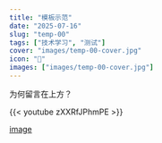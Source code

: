 ```yaml
---
title: "模板示范"
date: "2025-07-16"
slug: "temp-00"
tags: ["技术学习", "测试"]
cover: "images/temp-00-cover.jpg"
icon: "📁"
images: ["images/temp-00-cover.jpg"]
---
```

为何留言在上方？



{{< youtube zXXRfJPhmPE >}}


[image](https://prod-files-secure.s3.us-west-2.amazonaws.com/112d0858-5090-4d34-a606-b75eb8d65fd2/b110fffe-d8dc-4f51-990e-749f6cc413f6/M2U00785.mpg?X-Amz-Algorithm=AWS4-HMAC-SHA256&X-Amz-Content-Sha256=UNSIGNED-PAYLOAD&X-Amz-Credential=ASIAZI2LB466RMBKHDRP%2F20250724%2Fus-west-2%2Fs3%2Faws4_request&X-Amz-Date=20250724T163918Z&X-Amz-Expires=3600&X-Amz-Security-Token=IQoJb3JpZ2luX2VjEAkaCXVzLXdlc3QtMiJIMEYCIQDgAteJIb5Xb5DMivPNex4VW49nrud20I1V7L8ikUW2hwIhAOmIpwgVaHWHtjduKCPGIV6l7mxtDKJrHU3rGb3u%2BFZyKv8DCDEQABoMNjM3NDIzMTgzODA1Igw6QFc5dJKYfXf%2FPZQq3AOixxW%2B6aK2txdHIpqUiwsEZw3JaHzF%2BBhzp%2B%2Bjb2Cy9jn3i%2FHMMM%2BuJlA5euCeytzrrELtjjsi4kFLHL%2BQ1eZzu7CZIBRMCT1jX%2B1D9CObf6B0rKnT4QoqBIQObdmlxYY9pYQBhNRKHzffS14rAb0AZ%2BxxQxhMLcE69%2FUHZaYapKkrCyzYoIUBiUHdeb2GsjzRAHZOLf%2FLl%2BUPh7folxtbWM9IqmaOn8Y9xH7JwC7%2FO7vky6NVIyyW49FQFeU%2FbKUjnOzHoamBCjNyuhtrdGU6i3KxSE5F0U%2Fy77VpKxVNQQmKWYmzZ3bJIF3Bb2B%2F36S7LzHwzjRfAijf0l4YWiIiE2Kog5vd14ikIdIDvvEOpcgl2TEE%2Ftn2B70IK26jElBm5GRfO%2BZVq2Ge5NPiWyzBvWx1qxZIJqv75IVjGg8ogbFqN%2BZKEomDWdGzvrKg%2ByadOdJQ5LgyLuJQtZ2pAp%2BzxF5NIT6L3YVWp0dscKEsB1CBgDfhkqVdAGA7qhcnOXojh527owXxoX8zufQH7RMJ41D%2BamrETVJb%2B%2FFVLvweqE%2FyRtpZFbccdXv2iZsm8PUowSYJlo%2F%2BO%2FZGneiz4WMtmoi%2BU50Vw6qZ7J9y%2B83a0mwzuqzmEF6Fxbk0vzDuuonEBjqkASeNkUBVVvIWA20MpwHQ9xitnNOmYaiPLLKCkpTFm3Kto1CWNWLDF%2FTc83%2BHPWwROpbBD%2BDXYdJn9eDvkIVR5RxsyMiq2s0%2BwM1kxvb%2FPil7DMPvQO5wwUlDufTxFcro%2FcGcq0o%2BjxTCKR6sMx%2BVv4Kqm9JRDGW7MNDzUDNvYdLJ%2FoH5Z5NsUVk4Pf95tKrkHMN7LngAX%2BaZjLMlffEYUEXVe321&X-Amz-Signature=407041fceaa44bb6c9a74c1ac94bd9c5199fcc2e49c324277689a6abf735cfb6&X-Amz-SignedHeaders=host&x-amz-checksum-mode=ENABLED&x-id=GetObject)

